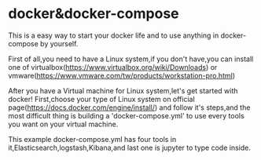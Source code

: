 # docker&docker-compose
This is a easy way to start your docker life and to use anything in docker-compose by yourself.

First of all,you need to have a Linux system,if you don't have,you can install one of virtualbox(https://www.virtualbox.org/wiki/Downloads) or vmware(https://www.vmware.com/tw/products/workstation-pro.html)

After you have a Virtual machine for Linux system,let's get started with docker!
First,choose your type of Linux system on official page(https://docs.docker.com/engine/install/) and follow it's steps,and the most difficult thing is building a 'docker-compose.yml' to use every tools you want on your virtual machine.

This example docker-compose.yml has four tools in it,Elasticsearch,logstash,Kibana,and last one is jupyter to type code inside.
